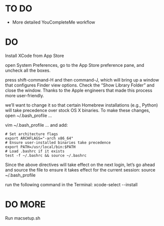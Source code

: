 # TO DO
- More detailed YouCompleteMe workflow

# DO
Install XCode from App Store

open System Preferences, go to the App Store preference pane, and uncheck all the boxes.

press shift-command-H and then command-J, which will bring up a window that configures Finder view options. Check the “Show Library Folder” and close the window. Thanks to the Apple engineers that made this process more user-friendly.

we’ll want to change it so that certain Homebrew installations (e.g., Python) will take precedence over stock OS X binaries. To make these changes, open ~/.bash_profile …

vim ~/.bash_profile
… and add:

```
# Set architecture flags
export ARCHFLAGS="-arch x86_64"
# Ensure user-installed binaries take precedence
export PATH=/usr/local/bin:$PATH
# Load .bashrc if it exists
test -f ~/.bashrc && source ~/.bashrc
```

Since the above directives will take effect on the next login, let’s go ahead and source the file to ensure it takes effect for the current session:
source ~/.bash_profile

run the following command in the Terminal:
xcode-select --install


# DO MORE
Run macsetup.sh
